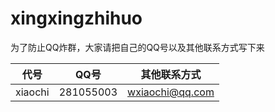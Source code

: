 # xingxingzhihuo
为了防止QQ炸群，大家请把自己的QQ号以及其他联系方式写下来

|  代号    | QQ号      |其他联系方式    |
|---------|-----------|---------------|
| xiaochi |281055003  |wxiaochi@qq.com|
